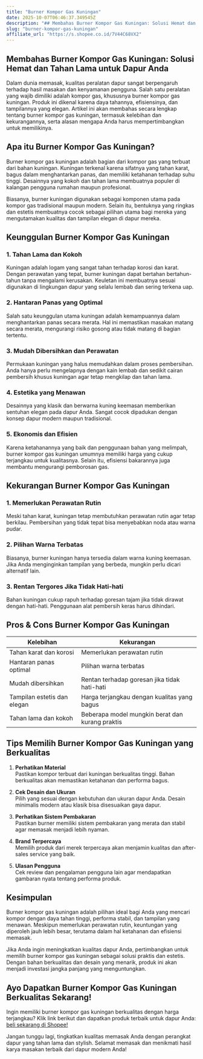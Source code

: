 ```yaml
---
title: "Burner Kompor Gas Kuningan"
date: 2025-10-07T06:46:37.349545Z
description: "## Membahas Burner Kompor Gas Kuningan: Solusi Hemat dan Tahan Lama untuk Dapur Anda..."
slug: "burner-kompor-gas-kuningan"
affiliate_url: "https://s.shopee.co.id/7V44C68VX2"
---
```

## Membahas Burner Kompor Gas Kuningan: Solusi Hemat dan Tahan Lama untuk Dapur Anda

Dalam dunia memasak, kualitas peralatan dapur sangat berpengaruh terhadap hasil masakan dan kenyamanan pengguna. Salah satu peralatan yang wajib dimiliki adalah kompor gas, khususnya burner kompor gas kuningan. Produk ini dikenal karena daya tahannya, efisiensinya, dan tampilannya yang elegan. Artikel ini akan membahas secara lengkap tentang burner kompor gas kuningan, termasuk kelebihan dan kekurangannya, serta alasan mengapa Anda harus mempertimbangkan untuk memilikinya.

## Apa itu Burner Kompor Gas Kuningan?

Burner kompor gas kuningan adalah bagian dari kompor gas yang terbuat dari bahan kuningan. Kuningan terkenal karena sifatnya yang tahan karat, bagus dalam menghantarkan panas, dan memiliki ketahanan terhadap suhu tinggi. Desainnya yang kokoh dan tahan lama membuatnya populer di kalangan pengguna rumahan maupun profesional.

Biasanya, burner kuningan digunakan sebagai komponen utama pada kompor gas tradisional maupun modern. Selain itu, bentuknya yang ringkas dan estetis membuatnya cocok sebagai pilihan utama bagi mereka yang mengutamakan kualitas dan tampilan elegan di dapur mereka.

## Keunggulan Burner Kompor Gas Kuningan

### 1. Tahan Lama dan Kokoh

Kuningan adalah logam yang sangat tahan terhadap korosi dan karat. Dengan perawatan yang tepat, burner kuningan dapat bertahan bertahun-tahun tanpa mengalami kerusakan. Keuletan ini membuatnya sesuai digunakan di lingkungan dapur yang selalu lembab dan sering terkena uap.

### 2. Hantaran Panas yang Optimal

Salah satu keunggulan utama kuningan adalah kemampuannya dalam menghantarkan panas secara merata. Hal ini memastikan masakan matang secara merata, mengurangi risiko gosong atau tidak matang di bagian tertentu.

### 3. Mudah Dibersihkan dan Perawatan

Permukaan kuningan yang halus memudahkan dalam proses pembersihan. Anda hanya perlu mengelapnya dengan kain lembab dan sedikit cairan pembersih khusus kuningan agar tetap mengkilap dan tahan lama.

### 4. Estetika yang Menawan

Desainnya yang klasik dan berwarna kuning keemasan memberikan sentuhan elegan pada dapur Anda. Sangat cocok dipadukan dengan konsep dapur modern maupun tradisional.

### 5. Ekonomis dan Efisien

Karena ketahanannya yang baik dan penggunaan bahan yang melimpah, burner kompor gas kuningan umumnya memiliki harga yang cukup terjangkau untuk kualitasnya. Selain itu, efisiensi bakarannya juga membantu mengurangi pemborosan gas.

## Kekurangan Burner Kompor Gas Kuningan

### 1. Memerlukan Perawatan Rutin

Meski tahan karat, kuningan tetap membutuhkan perawatan rutin agar tetap berkilau. Pembersihan yang tidak tepat bisa menyebabkan noda atau warna pudar.

### 2. Pilihan Warna Terbatas

Biasanya, burner kuningan hanya tersedia dalam warna kuning keemasan. Jika Anda menginginkan tampilan yang berbeda, mungkin perlu dicari alternatif lain.

### 3. Rentan Tergores Jika Tidak Hati-hati

Bahan kuningan cukup rapuh terhadap goresan tajam jika tidak dirawat dengan hati-hati. Penggunaan alat pembersih keras harus dihindari.

## Pros & Cons Burner Kompor Gas Kuningan

| Kelebihan                                         | Kekurangan                                               |
|---------------------------------------------------|---------------------------------------------------------|
| Tahan karat dan korosi                           | Memerlukan perawatan rutin                            |
| Hantaran panas optimal                           | Pilihan warna terbatas                                |
| Mudah dibersihkan                                | Rentan terhadap goresan jika tidak hati-hati        |
| Tampilan estetis dan elegan                      | Harga terjangkau dengan kualitas yang bagus          |
| Tahan lama dan kokoh                            | Beberapa model mungkin berat dan kurang praktis   |

## Tips Memilih Burner Kompor Gas Kuningan yang Berkualitas

1. **Perhatikan Material**  
Pastikan kompor terbuat dari kuningan berkualitas tinggi. Bahan berkualitas akan memastikan ketahanan dan performa bagus.

2. **Cek Desain dan Ukuran**  
Pilih yang sesuai dengan kebutuhan dan ukuran dapur Anda. Desain minimalis modern atau klasik bisa disesuaikan gaya dapur.

3. **Perhatikan Sistem Pembakaran**  
Pastikan burner memiliki sistem pembakaran yang merata dan stabil agar memasak menjadi lebih nyaman.

4. **Brand Terpercaya**  
Memilih produk dari merek terpercaya akan menjamin kualitas dan after-sales service yang baik.

5. **Ulasan Pengguna**  
Cek review dan pengalaman pengguna lain agar mendapatkan gambaran nyata tentang performa produk.

## Kesimpulan

Burner kompor gas kuningan adalah pilihan ideal bagi Anda yang mencari kompor dengan daya tahan tinggi, performa stabil, dan tampilan yang menawan. Meskipun memerlukan perawatan rutin, keuntungan yang diperoleh jauh lebih besar, terutama dalam hal ketahanan dan efisiensi memasak.

Jika Anda ingin meningkatkan kualitas dapur Anda, pertimbangkan untuk memilih burner kompor gas kuningan sebagai solusi praktis dan estetis. Dengan bahan berkualitas dan desain yang menarik, produk ini akan menjadi investasi jangka panjang yang menguntungkan.

## Ayo Dapatkan Burner Kompor Gas Kuningan Berkualitas Sekarang!

Ingin memiliki burner kompor gas kuningan berkualitas dengan harga terjangkau? Klik link berikut dan dapatkan produk terbaik untuk dapur Anda: [ beli sekarang di Shopee!](https://s.shopee.co.id/7V44C68VX2)

Jangan tunggu lagi, tingkatkan kualitas memasak Anda dengan perangkat dapur yang tahan lama dan stylish. Selamat memasak dan menikmati hasil karya masakan terbaik dari dapur modern Anda!